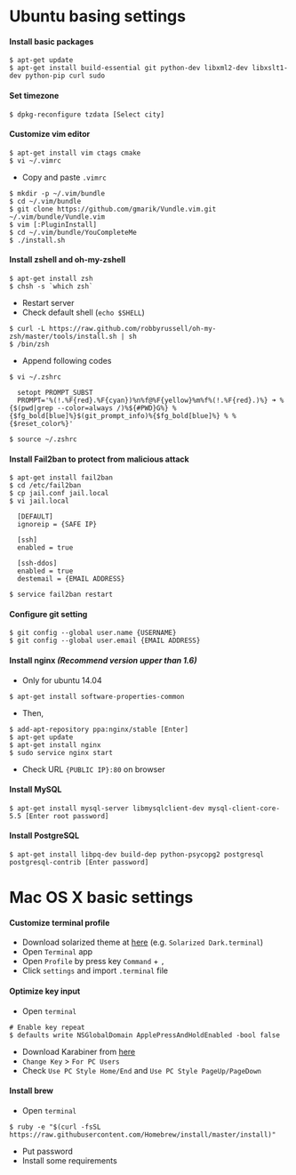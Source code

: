 # Ubuntu basing settings

#### Install basic packages

~~~~
$ apt-get update
$ apt-get install build-essential git python-dev libxml2-dev libxslt1-dev python-pip curl sudo
~~~~


#### Set timezone

~~~~
$ dpkg-reconfigure tzdata [Select city]
~~~~


#### Customize vim editor

~~~~
$ apt-get install vim ctags cmake
$ vi ~/.vimrc
~~~~

- Copy and paste `.vimrc`

~~~~
$ mkdir -p ~/.vim/bundle
$ cd ~/.vim/bundle
$ git clone https://github.com/gmarik/Vundle.vim.git ~/.vim/bundle/Vundle.vim
$ vim [:PluginInstall]
$ cd ~/.vim/bundle/YouCompleteMe
$ ./install.sh
~~~~


#### Install zshell and oh-my-zshell

~~~~
$ apt-get install zsh
$ chsh -s `which zsh`
~~~~

- Restart server
- Check default shell (`echo $SHELL`)

~~~~
$ curl -L https://raw.github.com/robbyrussell/oh-my-zsh/master/tools/install.sh | sh
$ /bin/zsh
~~~~

- Append following codes

~~~~
$ vi ~/.zshrc

  setopt PROMPT_SUBST
  PROMPT='%(!.%F{red}.%F{cyan})%n%f@%F{yellow}%m%f%(!.%F{red}.)%} ➜ %{$(pwd|grep --color=always /)%${#PWD}G%} %{$fg_bold[blue]%}$(git_prompt_info)%{$fg_bold[blue]%} % %{$reset_color%}'
  
$ source ~/.zshrc
~~~~


#### Install Fail2ban to protect from malicious attack

~~~~
$ apt-get install fail2ban
$ cd /etc/fail2ban
$ cp jail.conf jail.local
$ vi jail.local
  
  [DEFAULT]
  ignoreip = {SAFE IP}

  [ssh]
  enabled = true
  
  [ssh-ddos]
  enabled = true
  destemail = {EMAIL ADDRESS}

$ service fail2ban restart
~~~~


#### Configure git setting

~~~~
$ git config --global user.name {USERNAME}
$ git config --global user.email {EMAIL ADDRESS}
~~~~


#### Install nginx *(Recommend version upper than 1.6)*

- Only for ubuntu 14.04
~~~~
$ apt-get install software-properties-common
~~~~

- Then,
~~~~
$ add-apt-repository ppa:nginx/stable [Enter]
$ apt-get update
$ apt-get install nginx
$ sudo service nginx start
~~~~

- Check URL `{PUBLIC IP}:80` on browser


#### Install MySQL

~~~~
$ apt-get install mysql-server libmysqlclient-dev mysql-client-core-5.5 [Enter root password]
~~~~


#### Install PostgreSQL

~~~~
$ apt-get install libpq-dev build-dep python-psycopg2 postgresql postgresql-contrib [Enter password]
~~~~


# Mac OS X basic settings

#### Customize terminal profile

- Download solarized theme at <a href="https://github.com/tomislav/osx-terminal.app-colors-solarized" target="_blank">here</a> (e.g. `Solarized Dark.terminal`)
- Open `Terminal` app
- Open `Profile` by press key `Command` + `,` 
- Click `settings` and import `.terminal` file


#### Optimize key input

- Open `terminal`

~~~~
# Enable key repeat
$ defaults write NSGlobalDomain ApplePressAndHoldEnabled -bool false
~~~~

- Download Karabiner from <a href="https://pqrs.org/osx/karabiner/" target="_blank">here</a>
- `Change Key` > `For PC Users`
- Check `Use PC Style Home/End` and `Use PC Style PageUp/PageDown`


#### Install brew

- Open `terminal`

~~~~
$ ruby -e "$(curl -fsSL https://raw.githubusercontent.com/Homebrew/install/master/install)"
~~~~

- Put password
- Install some requirements
